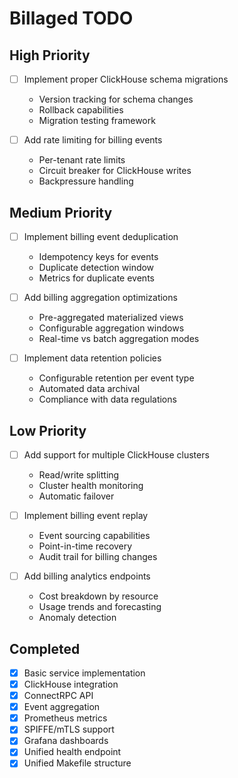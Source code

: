 # Billaged TODO

## High Priority

- [ ] Implement proper ClickHouse schema migrations
  - Version tracking for schema changes
  - Rollback capabilities
  - Migration testing framework

- [ ] Add rate limiting for billing events
  - Per-tenant rate limits
  - Circuit breaker for ClickHouse writes
  - Backpressure handling

## Medium Priority

- [ ] Implement billing event deduplication
  - Idempotency keys for events
  - Duplicate detection window
  - Metrics for duplicate events

- [ ] Add billing aggregation optimizations
  - Pre-aggregated materialized views
  - Configurable aggregation windows
  - Real-time vs batch aggregation modes

- [ ] Implement data retention policies
  - Configurable retention per event type
  - Automated data archival
  - Compliance with data regulations

## Low Priority

- [ ] Add support for multiple ClickHouse clusters
  - Read/write splitting
  - Cluster health monitoring
  - Automatic failover

- [ ] Implement billing event replay
  - Event sourcing capabilities
  - Point-in-time recovery
  - Audit trail for billing changes

- [ ] Add billing analytics endpoints
  - Cost breakdown by resource
  - Usage trends and forecasting
  - Anomaly detection

## Completed

- [x] Basic service implementation
- [x] ClickHouse integration
- [x] ConnectRPC API
- [x] Event aggregation
- [x] Prometheus metrics
- [x] SPIFFE/mTLS support
- [x] Grafana dashboards
- [x] Unified health endpoint
- [x] Unified Makefile structure